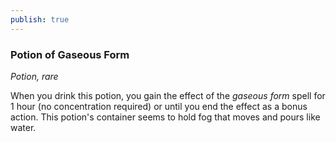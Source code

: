 ```yaml
---
publish: true
---
```

### Potion of Gaseous Form

*Potion, rare*

When you drink this potion, you gain the effect of the *gaseous form* spell for 1 hour (no concentration required) or until you end the effect as a bonus action. This potion's container seems to hold fog that moves and pours like water.
